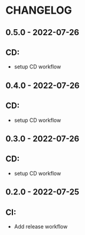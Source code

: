 CHANGELOG
=========

0.5.0 - 2022-07-26
------------------

## CD:
- setup CD workflow

0.4.0 - 2022-07-26
------------------

## CD:
- setup CD workflow

0.3.0 - 2022-07-26
------------------

## CD:
- setup CD workflow

0.2.0 - 2022-07-25
------------------

## CI:
- Add release workflow

